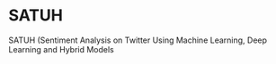 # SATUH
SATUH (Sentiment Analysis on Twitter Using Machine Learning, Deep Learning and Hybrid Models
